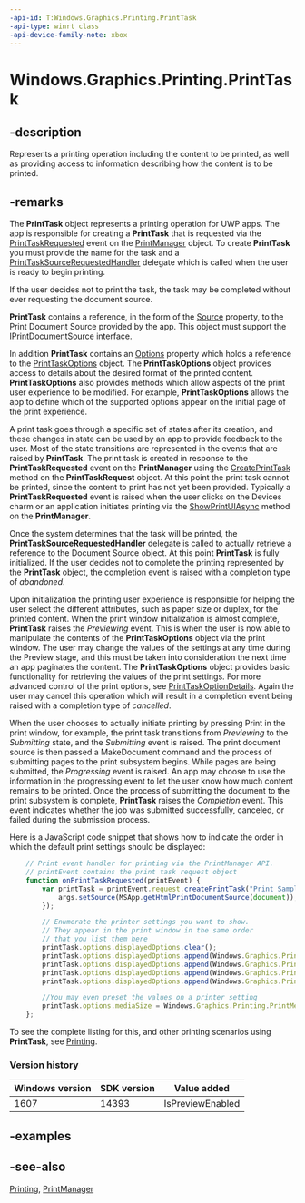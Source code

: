 ```yaml
---
-api-id: T:Windows.Graphics.Printing.PrintTask
-api-type: winrt class
-api-device-family-note: xbox
---
```


<!-- Class syntax.
public class PrintTask : Windows.Graphics.Printing.IPrintTask, Windows.Graphics.Printing.IPrintTask2, Windows.Graphics.Printing.IPrintTaskTargetDeviceSupport
-->

# Windows.Graphics.Printing.PrintTask

## -description
Represents a printing operation including the content to be printed, as well as providing access to information describing how the content is to be printed.

## -remarks
The **PrintTask** object represents a printing operation for UWP apps. The app is responsible for creating a **PrintTask** that is requested via the [PrintTaskRequested](printmanager_printtaskrequested.md) event on the [PrintManager](printmanager.md) object. To create **PrintTask** you must provide the name for the task and a [PrintTaskSourceRequestedHandler](printtasksourcerequestedhandler.md) delegate which is called when the user is ready to begin printing.

If the user decides not to print the task, the task may be completed without ever requesting the document source.

**PrintTask** contains a reference, in the form of the [Source](printtask_source.md) property, to the Print Document Source provided by the app. This object must support the [IPrintDocumentSource](iprintdocumentsource.md) interface.

In addition **PrintTask** contains an [Options](printtask_options.md) property which holds a reference to the [PrintTaskOptions](printtaskoptions.md) object. The **PrintTaskOptions** object provides access to details about the desired format of the printed content. **PrintTaskOptions** also provides methods which allow aspects of the print user experience to be modified. For example, **PrintTaskOptions** allows the app to define which of the supported options appear on the initial page of the print experience.

A print task goes through a specific set of states after its creation, and these changes in state can be used by an app to provide feedback to the user. Most of the state transitions are represented in the events that are raised by **PrintTask**. The print task is created in response to the **PrintTaskRequested** event on the **PrintManager** using the [CreatePrintTask](printtaskrequest_createprinttask_356827780.md) method on the **PrintTaskRequest** object. At this point the print task cannot be printed, since the content to print has not yet been provided. Typically a **PrintTaskRequested** event is raised when the user clicks on the Devices charm or an application initiates printing via the [ShowPrintUIAsync](printmanager_showprintuiasync_1397448831.md) method on the **PrintManager**.

Once the system determines that the task will be printed, the **PrintTaskSourceRequestedHandler** delegate is called to actually retrieve a reference to the Document Source object. At this point **PrintTask** is fully initialized. If the user decides not to complete the printing represented by the **PrintTask** object, the completion event is raised with a completion type of *abandoned*.

Upon initialization the printing user experience is responsible for helping the user select the different attributes, such as paper size or duplex, for the printed content. When the print window initialization is almost complete, **PrintTask** raises the *Previewing* event. This is when the user is now able to manipulate the contents of the **PrintTaskOptions** object via the print window. The user may change the values of the settings at any time during the Preview stage, and this must be taken into consideration the next time an app paginates the content. The **PrintTaskOptions** object provides basic functionality for retrieving the values of the print settings. For more advanced control of the print options, see [PrintTaskOptionDetails](../windows.graphics.printing.optiondetails/printtaskoptiondetails.md). Again the user may cancel this operation which will result in a completion event being raised with a completion type of *cancelled*.

When the user chooses to actually initiate printing by pressing Print in the print window, for example, the print task transitions from *Previewing* to the *Submitting* state, and the *Submitting* event is raised. The print document source is then passed a MakeDocument command and the process of submitting pages to the print subsystem begins. While pages are being submitted, the *Progressing* event is raised. An app may choose to use the information in the progressing event to let the user know how much content remains to be printed. Once the process of submitting the document to the print subsystem is complete, **PrintTask** raises the *Completion* event. This event indicates whether the job was submitted successfully, canceled, or failed during the submission process.

Here is a JavaScript code snippet that shows how to indicate the order in which the default print settings should be displayed:

```javascript
    // Print event handler for printing via the PrintManager API.
    // printEvent contains the print task request object
    function onPrintTaskRequested(printEvent) {    
        var printTask = printEvent.request.createPrintTask("Print Sample", function (args) {
            args.setSource(MSApp.getHtmlPrintDocumentSource(document));
        });

        // Enumerate the printer settings you want to show.
        // They appear in the print window in the same order
        // that you list them here
        printTask.options.displayedOptions.clear();
        printTask.options.displayedOptions.append(Windows.Graphics.Printing.StandardPrintTaskOptions.copies);
        printTask.options.displayedOptions.append(Windows.Graphics.Printing.StandardPrintTaskOptions.mediaSize);
        printTask.options.displayedOptions.append(Windows.Graphics.Printing.StandardPrintTaskOptions.orientation);
        printTask.options.displayedOptions.append(Windows.Graphics.Printing.StandardPrintTaskOptions.duplex);

        //You may even preset the values on a printer setting
        printTask.options.mediaSize = Windows.Graphics.Printing.PrintMediaSize.northAmericaLegal;
    };

```

To see the complete listing for this, and other printing scenarios using **PrintTask**, see [Printing](https://msdn.microsoft.com/library/windows/apps/hh465225.aspx).

### Version history

| Windows version | SDK version | Value added |
| -- | -- | -- |
| 1607 | 14393 | IsPreviewEnabled |

## -examples

## -see-also
[Printing](https://msdn.microsoft.com/library/windows/apps/hh465225.aspx), [PrintManager](printmanager.md)
